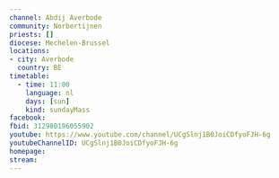 ```yaml
---
channel: Abdij Averbode
community: Norbertijnen
priests: []
diocese: Mechelen-Brussel
locations:
- city: Averbode
  country: BE
timetable:
  - time: 11:00
    language: nl
    days: [sun]
    kind: sundayMass
facebook:
fbid: 312980196055902
youtube: https://www.youtube.com/channel/UCgSlnj1B0JoiCDfyoFJH-6g
youtubeChannelID: UCgSlnj1B0JoiCDfyoFJH-6g
homepage:
stream:
---
```

